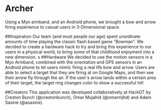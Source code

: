 # Archer

Using a Myo armband, and an Android phone, we brought a bow and arrow firing experience to casual users in 3-Dimensional space.

##Inspiration
Our team (and most people our age) spent unordinate amounts of time playing the classic flash based game "Bowman". We decided to create a hardware hack to try and bring this experience to our users in a physical world, to bring some of that childhood enjoyment into a new dimension.
s
##Hardware
We decided to use the motion sensors in a Myo Armband, combined with the orientation and GPS sensors in an Android phone to let users mimic firing a real life bow and arrow. Users are able to select a target that they are firing at on Google Maps, and then see their arrow fly through the air. If the user's arrow lands within a certain area of their target, the target ring changes color to show a successful hit!

##Creators
This application was developed collaboratively at HackGT by Creston Bunch (@crestonbunch), Omar Mujahid (@omarmjhd) and Adam Sasine (@asasine).


